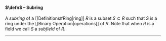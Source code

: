 #### $\defn$ – Subring
A *subring* of a [[Definitions#Ring|ring]] $R$ is a subset $S \subset R$ such that $S$ is a ring under the [[Binary Operation|operations]] of $R$.
Note that when $R$ is a field we call $S$ a *subfield* of $R$.
***